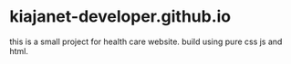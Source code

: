 # kiajanet-developer.github.io
this is a small project for health care website.
build using pure css js and html.
